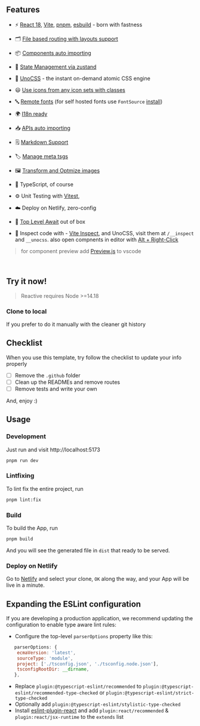 ## Features

- ⚡️ [React 18](https://react.dev/), [Vite](https://github.com/vitejs/vite), [pnpm](https://pnpm.io/), [esbuild](https://github.com/evanw/esbuild) - born with fastness

- 🗂 [File based routing with layouts support](https://github.com/ws-rush/unplugin-remix-router)

- 📦 [Components auto importing](./app/components)

- 🐻 [State Management via zustand](https://github.com/pmndrs/zustand)

- 🎨 [UnoCSS](https://github.com/antfu/unocss) - the instant on-demand atomic CSS engine

- 😃 [Use icons from any icon sets with classes](https://github.com/antfu/unocss/tree/main/packages/preset-icons)

- 🔤 [Remote fonts](https://github.com/unocss/unocss/tree/main/packages/preset-web-fonts) (for self hosted fonts use `FontSource` [install](https://fontsource.org/fonts/red-hat-text/install))

- 🌍 [I18n ready](https://lingui.dev/)

<!-- - 📲 [PWA](https://github.com/antfu/vite-plugin-pwa) -->

- 📥 [APIs auto importing](https://github.com/unjs/unimport)

- 🗒 [Markdown Support](https://github.com/hmsk/vite-plugin-markdown?tab=readme-ov-file)

- 🏷️ [Manage meta tsgs](https://react.dev/blog/2024/04/25/react-19#support-for-metadata-tags)

- 🖼 [Transform and Optmize images](https://github.com/JonasKruckenberg/imagetools/tree/main/packages/vite)

- 🦾 TypeScript, of course

- ⚙️ Unit Testing with [Vitest](https://github.com/vitest-dev/vitest),

- ☁️ Deploy on Netlify, zero-config

- 🔗 [Top Level Await](https://www.npmjs.com/package/vite-plugin-top-level-await) out of box

- 🔎 Inspect code with - [Vite Inspect](https://github.com/antfu/vite-plugin-inspect), and UnoCSS, visit them at `/__inspect` and `__unocss`. also open compnents in editor with [Alt + Right-Click](https://github.com/ArnaudBarre/vite-plugin-react-click-to-component)


> for component preview add [Preview.js](https://marketplace.visualstudio.com/items?itemName=zenclabs.previewjs) to vscode

<br>

## Try it now!

> Reactive requires Node >=14.18

### Clone to local

If you prefer to do it manually with the cleaner git history

## Checklist

When you use this template, try follow the checklist to update your info properly

- [ ] Remove the `.github` folder
- [ ] Clean up the READMEs and remove routes
- [ ] Remove tests and write your own

And, enjoy :)

## Usage

### Development

Just run and visit http://localhost:5173

```bash
pnpm run dev
```

### Lintfixing

To lint fix the entire project, run

```bash
pnpm lint:fix
```

### Build

To build the App, run

```bash
pnpm build
```

And you will see the generated file in `dist` that ready to be served.

### Deploy on Netlify

Go to [Netlify](https://app.netlify.com/start) and select your clone, `OK` along the way, and your App will be live in a minute.


## Expanding the ESLint configuration 

If you are developing a production application, we recommend updating the configuration to enable type aware lint rules:

- Configure the top-level `parserOptions` property like this:

```js
   parserOptions: {
    ecmaVersion: 'latest',
    sourceType: 'module',
    project: ['./tsconfig.json', './tsconfig.node.json'],
    tsconfigRootDir: __dirname,
   },
```

- Replace `plugin:@typescript-eslint/recommended` to `plugin:@typescript-eslint/recommended-type-checked` or `plugin:@typescript-eslint/strict-type-checked`
- Optionally add `plugin:@typescript-eslint/stylistic-type-checked`
- Install [eslint-plugin-react](https://github.com/jsx-eslint/eslint-plugin-react) and add `plugin:react/recommended` & `plugin:react/jsx-runtime` to the `extends` list
